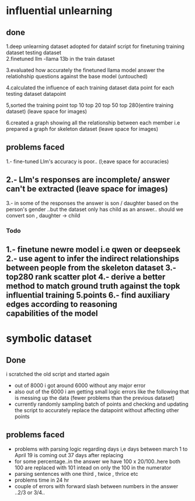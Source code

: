 

# influential unlearning
## done

1.deep unlearning dataset adopted for datainf script
	for finetuning
		 training dataset
		 testing dataset	
2.finetuned llm -llama 13b in the train dataset

3.evaluated how accurately the finetuned llama model answer the relatiohship questions against the base model (untouched)

4.calculated the influence 
	of each training dataset data point for each testing dataset datapoint

5,sorted the training point 
	top 10
	 top 20
	 top 50
	 top 280(entire training dataset)
	(leave space for images)

6.created a graph showing all the relationship between each member i.e prepared a graph for skeleton dataset
(leave space for images)

## problems faced


1.- fine-tuned Llm's accuracy is poor.. (l;eave space for accuracies)

2.- Llm's responses are incomplete/ answer can't be extracted (leave space for images)
- 
3.- in some of the responses the answer is son / daughter based on the person's gender ..but the dataset only has child as an answer.. should we convert son , daughter -> child

### Todo

1.- finetune newre model i.e qwen or deepseek
2.- use agent to infer the indirect relationships between people from the skeleton dataset
3.- top280 rank scatter plot
4.- derive a better method to match ground truth against the topk influential training 5.points
6.- find auxiliary edges according to reasoning capabilities of the model
- 



# symbolic dataset

## Done

 i scratched the old script and started again
- out of 8000  i got around 6000 without any  major error
- also out of the 6000 i am getting small logic errors like the following that is messing up the data (fewer problems than the previous dataset)
- currently  randomly sampling batch of points and checking and updating the script to accurately replace the datapoint without affecting other points
## problems faced

- problems with parsing logic regarding days i,e  days between march 1 to April 19 is coming out  37 days after replacing
- for some percentage..in the answer we have 100 x 20/100..here both 100 are replaced with 101 intead on only the 100 in the numerator
- parsing sentences with one third ,  twice , thrice etc
- problems time in  24 hr
- couple of errors with forward slash between numbers in the answer ..2/3 or 3/4..




